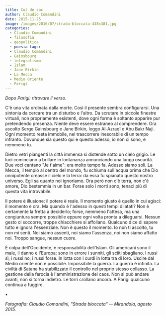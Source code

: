 ```yaml
---
title: Cul de sac
author: Claudio Comandini                          
date: 2015-11-25                                   
image: /images/2016/07/strada-bloccata-438x381.jpg 
categories:                                        
  - Claudio Comandini                                          
  - filosofia                                       
  - geopolitica                                     
  - poesia tags:                                    
  - Claudio Comandini                               
  - Gainsbourg                                      
  - integralismo                                    
  - Islam                                           
  - Jane Birkin                                     
  - La Mecca                                        
  - Medio Oriente                                   
  - Parigi                                          
---
```


*Dopo Parigi: ritrovare il verso.*

C'è una vita ordinata dalla morte. Così il presente sembra configurarsi. Una sintonia da cercare tra un disturbo e l'altro. Da scrutare in piccole finestre virtuali, non propriamente esistenti, dove ogni forma è soltanto apparire pur pretendendo presenza. Niente deve essere estraneo al comprendere. Ora ascolto Serge Gainsbourg e Jane Birkin, leggo Al-Azraqī e Abu Bakr Naji. Ogni momento resta immobile, nel trascorrere inesorabile di un tempo infranto. Dovunque sia questo qui e questo adesso, io non ci sono, e nemmeno tu.

Dietro vetri piangenti la città immensa si distende sotto un cielo grigio. Le luci cominciano a brillare in lontananza annunciando una lunga oscurità. Due voci cantano "Je t'aime": era molto tempo fa. Adesso siamo soli. La Mecca, il tempio al centro del mondo, fu schiuma sull'acqua prima che Dio onnipotente creasse il cielo e la terra: da essa fu spianato questo nostro universo. Egli sa quanto noi ignoriamo. Ora però non c'è terra, non c'è amore, Dio bestemmia in un bar. Forse solo i morti sono, tenaci più di questa vita introvabile.

Il potere è illusione: il potere è reale. Il momento giusto è quello in cui agisci: il momento è ora. Ma quando è l'adesso in questi tempi dilatati? Non è certamente la fretta a deciderlo; forse, nemmeno l'attesa, ma una congiuntura sempre possibile eppure ogni volta pronta a dileguarsi. Nessun gesto ci soccorre, troppe chiacchiere si affollano. Qualcuno dice di sapere tutto e ignora l'essenziale. Non è questo il momento. Io non ti ascolto, tu non mi senti. Noi siamo assenti, noi siamo l'assenza, noi non siamo affatto noi. Troppo sangue, nessun cuore.

È colpa dell'Occidente, è responsabilità dell'Islam. Gli americani sono il male, il danno è l'Europa; sono in errore i sunniti, gli sciiti sbagliano. I russi sì; i russi no; i russi forse. In lotta con i curdi in lotta tra di loro. Uscire dal Medio oriente non è possibile. Impossibile la guerra. La guerra è infinita. La civiltà di Satana ha stabilizzato il controllo nel proprio stesso collasso. La gestione della ferocia è l'amministrazione del caos. Non si può andare avanti, non si torna indietro. Le torri crollano ancora. A Parigi qualcuno continua a fuggire.

•

*Fotografia: Claudio Comandini, "Strada bloccata" -- Mirandola, agosto 2015.*
